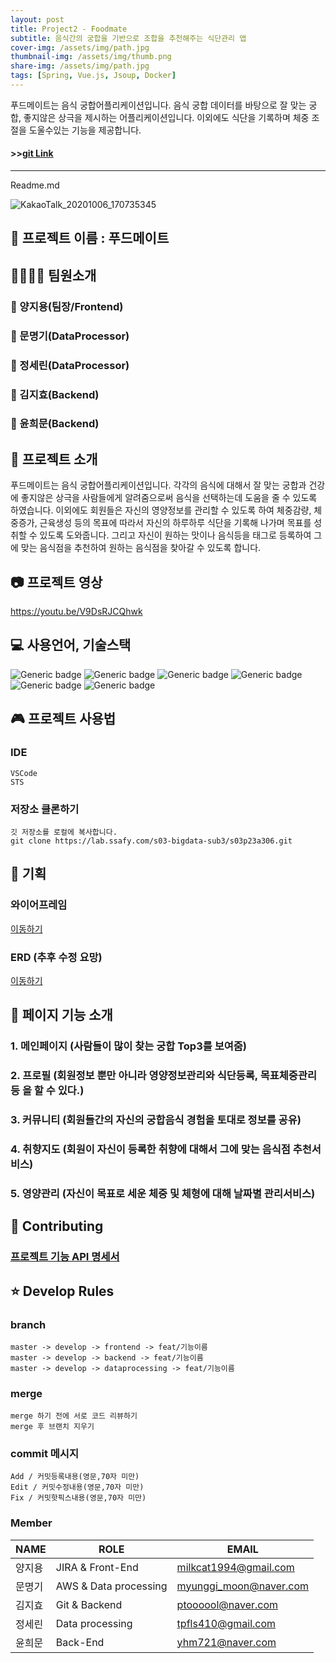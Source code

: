 ```yaml
---
layout: post
title: Project2 - Foodmate
subtitle: 음식간의 궁합을 기반으로 조합을 추천해주는 식단관리 앱 
cover-img: /assets/img/path.jpg
thumbnail-img: /assets/img/thumb.png
share-img: /assets/img/path.jpg
tags: [Spring, Vue.js, Jsoup, Docker]
---
```


푸드메이트는 음식 궁합어플리케이션입니다. 음식 궁합 데이터를 바탕으로 잘 맞는 궁합, 좋지않은 상극을 제시하는 어플리케이션입니다. 이외에도 식단을 기록하며 체중 조절을 도울수있는 기능을 제공합니다.
#### >>[git Link](https://gitlab.com/tpfls410/foodmate)

---
Readme.md

![KakaoTalk_20201006_170735345](/uploads/19c00166981c826a8724fac3a46cd011/KakaoTalk_20201006_170735345.png)

## 🎈 프로젝트 이름 : 푸드메이트

## 👨‍👩‍👦‍👦  팀원소개
### 👦 양지용(팀장/Frontend)
### 🧑 문명기(DataProcessor) 
### 🧔 정세린(DataProcessor)
### 🧑 김지효(Backend) 
### 🧒 윤희문(Backend) 



## 📖 프로젝트 소개

푸드메이트는 음식 궁합어플리케이션입니다. 각각의 음식에 대해서 잘 맞는 궁합과 건강에 좋지않은 상극을 사람들에게 알려줌으로써 음식을 선택하는데 도움을 줄 수 있도록 하였습니다. 이외에도 회원들은 자신의 영양정보를 관리할 수 있도록 하여 체중감량, 체중증가, 근육생성 등의 목표에 따라서 자신의 하루하루 식단을 기록해 나가며 목표를 성취할 수 있도록 도와줍니다. 그리고 자신이 원하는 맛이나 음식등을 태그로 등록하여 그에 맞는 음식점을 추천하여 원하는 음식점을 찾아갈 수 있도록 합니다.

## :camera: 프로젝트 영상
https://youtu.be/V9DsRJCQhwk 

## 💻 사용언어, 기술스택

![Generic badge](https://img.shields.io/badge/platform-Mobile-brightgreen.svg) ![Generic badge](https://img.shields.io/badge/library-react_native-blue.svg) ![Generic badge](https://img.shields.io/badge/framework-spring-green.svg)
![Generic badge](https://img.shields.io/badge/database-MySQL-yellow.svg) ![Generic badge](https://img.shields.io/badge/server-AWS-9cf.svg) ![Generic badge](https://img.shields.io/badge/language-Java,JavaScript-important.svg)



## 🎮 프로젝트 사용법

### IDE
```
VSCode
STS
```

### 저장소 클론하기

```
깃 저장소를 로컬에 복사합니다.
git clone https://lab.ssafy.com/s03-bigdata-sub3/s03p23a306.git
```



## 📜 기획

### 와이어프레임 
[이동하기](https://ovenapp.io/view/HkXw7fQzT5sWEsQSC6LzFuYMTqb4bMGu#64AM9)

### ERD (추후 수정 요망) 
[이동하기](https://lab.ssafy.com/s03-bigdata-sub3/s03p23a306/blob/develop/doc/ER-Diagram.png)



## 📱 페이지 기능 소개
### 1. 메인페이지 (사람들이 많이 찾는 궁합 Top3를 보여줌)
### 2. 프로필 (회원정보 뿐만 아니라 영양정보관리와 식단등록, 목표체중관리등				을 할 수 있다.)
### 3. 커뮤니티 (회원들간의 자신의 궁합음식 경험을 토대로 정보를 공유)
### 4. 취향지도 (회원이 자신이 등록한 취향에 대해서 그에 맞는 음식점 추천서비스)
### 5. 영양관리 (자신이 목표로 세운 체중 및 체형에 대해 날짜별 관리서비스)



## 🔌 Contributing

### [프로젝트 기능 API 명세서](https://docs.google.com/spreadsheets/d/1Zj3AKI43KN5bLikKdRs0Bb7s1tu8InjISAucA24TgTU/edit?usp=sharing)


## ⭐  Develop Rules
### branch
```
master -> develop -> frontend -> feat/기능이름
master -> develop -> backend -> feat/기능이름
master -> develop -> dataprocessing -> feat/기능이름
```
### merge
```
merge 하기 전에 서로 코드 리뷰하기
merge 후 브랜치 지우기
```



### commit 메시지

```
Add / 커밋등록내용(영문,70자 미만)
Edit / 커밋수정내용(영문,70자 미만)
Fix / 커밋핫픽스내용(영문,70자 미만)
```



### Member

|NAME|ROLE|EMAIL|
|------|---|---|
|양지용|JIRA & Front-End|[milkcat1994@gmail.com](https://github.com/milkcat1994)|
|문명기|AWS & Data processing|myunggi_moon@naver.com|
|김지효|Git & Backend|ptoooool@naver.com|
|정세린|Data processing|tpfls410@gmail.com|
|윤희문|Back-End|yhm721@naver.com|
```
